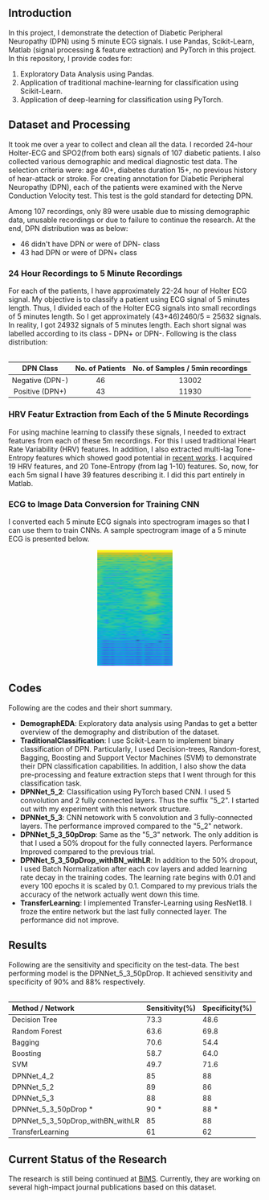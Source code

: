 ## Introduction
In this project, I demonstrate the detection of Diabetic Peripheral
Neuropathy (DPN) using 5 minute ECG signals. I use Pandas, Scikit-Learn,
Matlab (signal processing & feature extraction) and PyTorch in this
project. In this repository, I provide codes for:

1. Exploratory Data Analysis using Pandas.
2. Application of traditional machine-learning for classification using
   Scikit-Learn.
3. Application of deep-learning for classification using PyTorch.


## Dataset and Processing
It took me over a year to collect and clean all the data. I recorded
24-hour Holter-ECG and SPO2(from both ears) signals of 107 diabetic
patients. I also collected various demographic and medical diagnostic
test data. The selection criteria were: age 40+, diabetes duration 15+,
no previous history of hear-attack or stroke. For creating annotation
for Diabetic Peripheral Neuropathy (DPN), each of the patients were
examined with the Nerve Conduction Velocity test. This test is the gold
standard for detecting DPN.

Among 107 recordings, only 89 were usable due to missing demographic 
data, unusable recordings or due to failure to continue the research. At
the end, DPN distribution was as below:

* 46 didn't have DPN or were of DPN- class
* 43 had DPN or were of DPN+ class

### 24 Hour Recordings to 5 Minute Recordings
For each of the patients, I have approximately 22-24 hour of Holter ECG
signal. My objective is to classify a patient using ECG signal of 5
minutes length. Thus, I divided each of the Holter ECG signals into
small recordings of 5 minutes length. So I get approximately
(43+46)2460/5 = 25632 signals. In reality, I got 24932 signals of 5
minutes length. Each short signal was labelled according to its class -
DPN+ or DPN-. Following is the class distribution: <br/><br/>

| DPN Class  | No. of Patients | No. of Samples / 5min recordings |
|:---:|:---:|:---:|
| Negative (DPN-) | 46 | 13002 |
| Positive (DPN+) | 43 | 11930 |

### HRV Featur Extraction from Each of the 5 Minute Recordings
For using machine learning to classify these signals, I needed to
extract features from each of these 5m recordings. For this I used
traditional Heart Rate Variability (HRV) features. In addition, I also
extracted multi-lag Tone-Entropy features which showed good potential in
[recent works](https://link.springer.com/article/10.1007/s11517-012-1022-5).
I acquired 19 HRV features, and 20 Tone-Entropy (from lag 1-10)
features. So, now, for each 5m signal I have 39 features describing it.
I did this part entirely in Matlab.

### ECG to Image Data Conversion for Training CNN
I converted each 5 minute ECG signals into spectrogram images so that I
can use them to train CNNs. A sample spectrogram image of a 5 minute ECG
is presented below.

<p align="center">
  <img width="150" height="230" src="spectrogram_sample.png">
</p>



## Codes
Following are the codes and their short summary.

* **DemographEDA**: Exploratory data analysis using Pandas to get a 
  better overview of the demography and distribution of the dataset.
* **TraditionalClassification**: I use Scikit-Learn to implement binary 
  classification of DPN. Particularly, I used Decision-trees,
  Random-forest, Bagging, Boosting and Support Vector Machines (SVM) to
  demonstrate their DPN classification capabilities. In addition, I also
  show the data pre-processing and feature extraction steps that I went
  through for this classification task.
* **DPNNet_5_2**: Classification using PyTorch based CNN. I used 5 
  convolution and 2 fully connected layers. Thus the suffix "5_2". I
  started out with my experiment with this network structure.
* **DPNNet_5_3**: CNN netowork with 5 convolution and 3 fully-connected
  layers. The performance improved compared to the "5_2" network.
* **DPNNet_5_3_50pDrop**: Same as the "5_3" network. The only addition
  is that I used a 50% dropout for the fully connected layers.
  Performance Improved compared to the previous trial.
* **DPNNet_5_3_50pDrop_withBN_withLR**: In addition to the 50% dropout,
  I used Batch Normalization after each cov layers and added learning
  rate decay in the training codes. The learning rate begins with 0.01
  and every 100 epochs it is scaled by 0.1. Compared to my previous
  trials the accuracy of the network actually went down this time.
* **TransferLearning**: I implemented Transfer-Learning using ResNet18.
  I froze the entire network but the last fully connected layer. The
  performance did not improve.



## Results
Following are the sensitivity and specificity on the test-data.
The best performing model is the DPNNet_5_3_50pDrop. It achieved 
sensitivity and specificity of 90% and 88% respectively.
<br/><br/>

| Method / Network | Sensitivity(%) | Specificity(%) |
|:---|:---|:---|
| Decision Tree |  73.3  | 48.6 |
| Random Forest | 63.6 | 69.8 |
| Bagging | 70.6 | 54.4 |
| Boosting | 58.7 | 64.0 |
| SVM | 49.7 | 71.6 |
| DPNNet_4_2 | 85 | 88 |
| DPNNet_5_2 | 89 | 86 |
| DPNNet_5_3 | 88 | 88 |
| DPNNet_5_3_50pDrop * | 90 * | 88 * |
| DPNNet_5_3_50pDrop_withBN_withLR | 85 | 88 |
| TransferLearning | 61 | 62 |


## Current Status of the Research
The research is still being continued at [BIMS](http://bims.uiu.ac.bd/). 
Currently, they are working on several high-impact
journal publications based on this dataset.